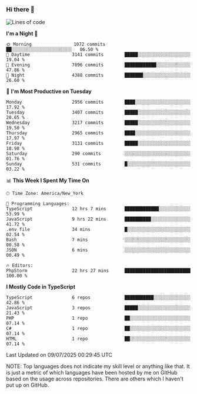 ### Hi there 👋

<!--
**LynxJinxxy/LynxJinxxy** is a ✨ _special_ ✨ repository because its `README.md` (this file) appears on your GitHub profile.

Here are some ideas to get you started:

- 🔭 I’m currently working on ...
- 🌱 I’m currently learning ...
- 👯 I’m looking to collaborate on ...
- 🤔 I’m looking for help with ...
- 💬 Ask me about ...
- 📫 How to reach me: ...
- 😄 Pronouns: ...
- ⚡ Fun fact: ...
-->

<!--START_SECTION:waka-->
![Lines of code](https://img.shields.io/badge/From%20Hello%20World%20I%27ve%20Written-24.9%20million%20lines%20of%20code-blue)

**I'm a Night 🦉** 

```text
🌞 Morning                1072 commits        ██░░░░░░░░░░░░░░░░░░░░░░░   06.50 % 
🌆 Daytime                3141 commits        █████░░░░░░░░░░░░░░░░░░░░   19.04 % 
🌃 Evening                7896 commits        ████████████░░░░░░░░░░░░░   47.86 % 
🌙 Night                  4388 commits        ███████░░░░░░░░░░░░░░░░░░   26.60 % 
```
📅 **I'm Most Productive on Tuesday** 

```text
Monday                   2956 commits        ████░░░░░░░░░░░░░░░░░░░░░   17.92 % 
Tuesday                  3407 commits        █████░░░░░░░░░░░░░░░░░░░░   20.65 % 
Wednesday                3217 commits        █████░░░░░░░░░░░░░░░░░░░░   19.50 % 
Thursday                 2965 commits        ████░░░░░░░░░░░░░░░░░░░░░   17.97 % 
Friday                   3131 commits        █████░░░░░░░░░░░░░░░░░░░░   18.98 % 
Saturday                 290 commits         ░░░░░░░░░░░░░░░░░░░░░░░░░   01.76 % 
Sunday                   531 commits         █░░░░░░░░░░░░░░░░░░░░░░░░   03.22 % 
```


📊 **This Week I Spent My Time On** 

```text
🕑︎ Time Zone: America/New_York

💬 Programming Languages: 
TypeScript               12 hrs 7 mins       █████████████░░░░░░░░░░░░   53.99 % 
JavaScript               9 hrs 22 mins       ██████████░░░░░░░░░░░░░░░   41.72 % 
.env file                34 mins             █░░░░░░░░░░░░░░░░░░░░░░░░   02.54 % 
Bash                     7 mins              ░░░░░░░░░░░░░░░░░░░░░░░░░   00.58 % 
JSON                     6 mins              ░░░░░░░░░░░░░░░░░░░░░░░░░   00.49 % 

🔥 Editors: 
PhpStorm                 22 hrs 27 mins      █████████████████████████   100.00 % 
```

**I Mostly Code in TypeScript** 

```text
TypeScript               6 repos             ███████████░░░░░░░░░░░░░░   42.86 % 
JavaScript               3 repos             █████░░░░░░░░░░░░░░░░░░░░   21.43 % 
PHP                      1 repo              ██░░░░░░░░░░░░░░░░░░░░░░░   07.14 % 
C#                       1 repo              ██░░░░░░░░░░░░░░░░░░░░░░░   07.14 % 
HTML                     1 repo              ██░░░░░░░░░░░░░░░░░░░░░░░   07.14 % 
```




 Last Updated on 09/07/2025 00:29:45 UTC
<!--END_SECTION:waka-->
NOTE: Top languages does not indicate my skill level or anything like that. It is just a metric of which languages have been hosted by me on GitHub based on the usage across repositories. There are others which I haven't put up on GitHub.
